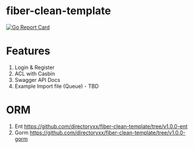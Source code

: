 # fiber-clean-template

[![Go Report Card](https://goreportcard.com/badge/github.com/directoryxx/fiber-clean-template)](https://goreportcard.com/report/github.com/directoryxx/fiber-clean-template)

# Features
1. Login & Register
2. ACL with Casbin
3. Swagger API Docs
4. Example Import file (Queue) - TBD


# ORM
1. Ent  https://github.com/directoryxx/fiber-clean-template/tree/v1.0.0-ent
2. Gorm https://github.com/directoryxx/fiber-clean-template/tree/v1.0.0-gorm
